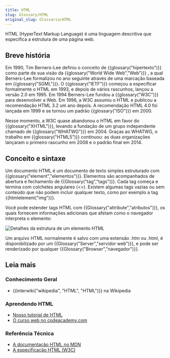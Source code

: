 ```yaml
---
title: HTML
slug: Glossary/HTML
original_slug: Glossario/HTML
---
```


HTML (HyperText Markup Language) é uma linguagem descritiva que especifica a estrutura de uma página web.

## Breve história

Em 1990, Tim Berners-Lee definiu o conceito de {{glossary("hipertexto")}} como parte de sua visão da {{glossary("World Wide Web","Web")}} , a qual Berners-Lee formalizou no ano seguinte através de uma marcação baseada em {{glossary("SGML")}}. O {{glossary("IETF")}} começou a especificar formalmente o HTML em 1993, e depois de vários rascunhos, lançou a versão 2.0 em 1995. Em 1994 Berners-Lee fundou a {{glossary("W3C")}} para desenvolver a Web. Em 1996, a W3C assumiu o HTML e publicou a recomendação HTML 3.2 um ano depois. A recomendação HTML 4.0 foi lançada em 1999 e se tornou um padrão {{glossary("ISO")}} em 2000.

Nesse momento, a W3C quase abandonou o HTML em favor do {{glossary("XHTML")}}, levando a fundação de um grupo independente chamado de {{glossary("WHATWG")}} em 2004. Graças ao WHATWG, o trabalho em {{glossary("HTML5")}} continuou: as duas organizações lançaram o primeiro rascunho em 2008 e o padrão final em 2014.

## Conceito e sintaxe

Um documento HTML é um documento de texto simples estruturado com {{glossary("element","elementos")}}. Elementos são acompanhados de abertura e fechamento de {{Glossary("tag","tags")}}. Cada tag começa e termina com colchetes angulares (<>). Existem algumas tags vazias ou sem conteúdo que não podem incluir qualquer texto, como por exemplo a tag {{htmlelement("img")}}.

Você pode estender tags HTML com {{Glossary("attribute","atributos")}}, os quais fornecem informações adicionais que afetam como o navegador interpreta o elemento:

![Detalhes da estrutura de um elemento HTML](https://mdn.mozillademos.org/files/14717/mdn_Anatomia_de_um_elemento_HTML.png)

Um arquivo HTML normalmente é salvo com uma extensão .htm ou .html, é disponibilizado por um {{Glossary("Server","servidor web")}}, e pode ser renderizado por qualquer {{Glossary("Browser","navegador")}}.

## Leia mais

### Conhecimento Geral

- {{interwiki("wikipedia", "HTML", "HTML")}} na Wikipedia

### Aprendendo HTML

- [Nosso tutorial de HTML](/pt-BR/docs/Aprender/HTML)
- [O curso web no codeacademy.com](https://www.codecademy.com/learn/web)

### Referência Técnica

- [A documentação HTML no MDN](/pt-BR/docs/Web/HTML)
- [A especificação HTML (W3C)](https://www.w3.org/TR/html5/)
